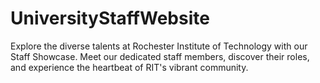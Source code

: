 # UniversityStaffWebsite
Explore the diverse talents at Rochester Institute of Technology with our Staff Showcase. Meet our dedicated staff members, discover their roles, and experience the heartbeat of RIT's vibrant community.
